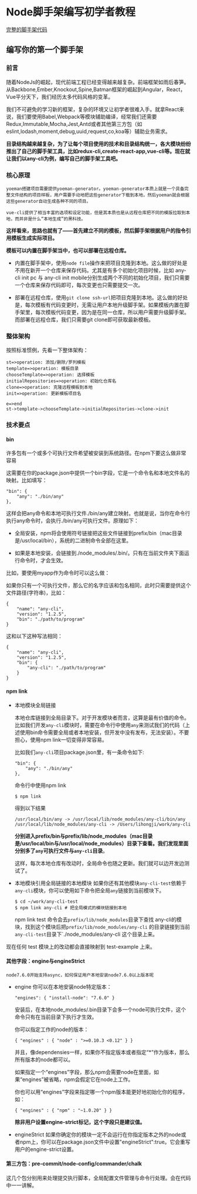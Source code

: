
# Node脚手架编写初学者教程

[完整的脚手架代码][1]

## 编写你的第一个脚手架

### 前言

随着NodeJs的崛起，现代前端工程已经变得越来越复杂。前端框架如雨后春笋。从Backbone,Ember,Knockout,Spine,Batman框架的崛起到Angular，React，Vue平分天下，我们经历太多代码风格的变革。

我们不可避免的学习新的框架，复杂的环境又让初学者很难入手。就拿React来说，我们要使用Babel,Webpack等模块辅助编译，经常我们还需要Redux,Immutable,Mocha,Jest,Antd或者其他第三方包（如eslint,lodash,moment,debug,uuid,request,co,koa等）辅助业务需求。

**目录结构越来越复杂，为了让每个项目使用的技术和目录结构统一，各大模块纷纷推出了自己的脚手架工具，比如redux-cli,create-react-app,vue-cli等。现在就让我们以any-cli为例，编写自己的脚手架工具吧。**

### 核心原理

    yoeman搭建项目需要提供yoeman-generator。yoeman-generator本质上就是一个具备完整文件结构的项目样板，用户需要手动地把这些generator下载到本地，然后yoeman就会根据这些generator自动生成各种不同的项目。

    vue-cli提供了相当丰富的选项和设定功能，但是其本质也是从远程仓库把不同的模版拉取到本地，而并非是什么“本地生成”的黑科技。

**这样看来，思路也就有了——首先建立不同的模板，然后脚手架根据用户的指令引用模板生成实际项目。**

**模板可以内置在脚手架当中，也可以部署在远程仓库。**

- 内置在脚手架中，使用`node file`操作来把项目克隆到本地。这么做的好处是不用在新开一个仓库来保存代码。尤其是有多个初始化项目时候，比如 any-cli init pc 与 any-cli init mobile分别生成两个不同的初始化项目，我们只需要一个仓库来保存代码即可，每次变更也只需要提交一次。

- 部署在远程仓库，使用`git clone ssh-url`把项目克隆到本地。这么做的好处是，每次模板有代码变更时，无需让用户本地升级脚手架。如果模板内置在脚手架里，每次模板代码变更，因为是在同一仓库，所以用户需要升级脚手架。而部署在远程仓库，我们只需要git clone即可获取最新模板。

### 整体架构
按照标准惯例，先看一下整体架构：

```flow
st=>operation: 添加/删除/罗列模板
template=>operation: 模板目录
chooseTemplate=>operation: 选择模板
initialRepositories=>operation: 初始化仓库名
clone=>operation: 克隆远程模板到本地
init=>operation: 更新模板项目名

e=>end
st->template->chooseTemplate->initialRepositories->clone->init
```

### 技术要点
#### bin
许多包有一个或多个可执行文件希望被安装到系统路径。在npm下要这么做非常容易

这需要在你的package.json中提供一个bin字段，它是一个命令名和本地文件名的映射。比如填写：
```
"bin": {
    "any": "./bin/any"
},
```
这样会把any命令和本地可执行文件./bin/any建立映射。也就是说，当你在命令行执行any命令时，会执行./bin/any可执行文件。原理如下：

- 全局安装，npm将会使用符号链接把这些文件链接到prefix/bin（mac目录是/usr/local/bin），系统的二进制命令全部在这里。

- 如果是本地安装，会链接到./node_modules/.bin/。只有在当前文件夹下面运行命令时，才会生效。

比如，要使用myapp作为命令时可以这么做：

如果你只有一个可执行文件，那么它的名字应该和包名相同，此时只需要提供这个文件路径(字符串)，比如：
```
{
    "name": "any-cli",
    "version": "1.2.5",
    "bin": "./path/to/program"
}
```
这和以下这种写法相同：

```
{
    "name": "any-cli",
    "version": "1.2.5",
    "bin": {
        "any-cli": "./path/to/program"
    }
}
```

#### npm link
+ 本地模块全局链接

    本地仓库链接到全局目录下。对于开发模块者而言，这算是最有价值的命令。比如我们开发`any-cli`模块时，需要在命令行中使用`any`来测试我们的代码（上述使用bin命令需要全局或者本地安装，但开发中没有发布，无法安装）。不要担心，使用npm link一切变得非常容易。

    比如我们`any-cli`项目package.json里，有一条命令如下:
    ```
    "bin": {
        "any": "./bin/any"
    },
    ```
    命令行中使用npm link
    ```
    $ npm link
    ```
    得到以下结果
    ```
    /usr/local/bin/any -> /usr/local/lib/node_modules/any-cli/bin/any
    /usr/local/lib/node_modules/any-cli -> /Users/lihongji/work/any-cli
    ```


    **分别进入prefix/bin与prefix/lib/node_modules（mac目录是/usr/local/bin与/usr/local/node_modules）目录下查看。我们发现里面分别多了`any`可执行文件与`any-cli`目录**。

    这样，每次本地仓库有改动时，全局命令也随之更新。我们就可以边开发边测试了。

+ 本地模块引用全局链接的本地模块
    如果你还有其他模块`any-cli-test`依赖于`any-cli`模块，你可以使用如下命令把全局`any`链接到当前模块下。
    ```
    $ cd ~/work/any-cli-test
    $ npm link any-cli # 把全局模式的模块链接到本地
    ```
    npm link test 命令会去`prefix/lib/node_modules`目录下查找 any-cli的模块，找到这个模块后把`prefix/lib/node_modules/any-cli` 的目录链接到当前`any-cli-test`目录下`./node_modules/any-cli 这个目录上来。

现在任何 test 模块上的改动都会直接映射到 test-example 上来。

#### 其他字段：engine与engineStrict
    node7.6.0开始支持async，如何保证用户本地安装node7.6.0以上版本呢

+ engine
    你可以在本地安装node特定版本：
    ```
    "engines": { "install-node": "7.6.0" }
    ```
    安装后，在本地node_modules/.bin目录下会多一个node可执行文件，这个命令只有在当前目录下执行才生效。

    你可以指定工作的node的版本：
    ```
    { "engines" : { "node" : ">=0.10.3 <0.12" } }
    ```
    并且，像dependensies一样，如果你不指定版本或者指定“*”作为版本，那么所有版本的node都可以。

    如果指定一个“engines”字段，那么npm会需要node在里面，如果“engines”被省略，npm会假定它在node上工作。

    你也可以用“engines”字段来指定哪一个npm版本能更好地初始化你的程序，如：
    ```
    { "engines" : { "npm" : "~1.0.20" } }
    ```
    **除非用户设置engine-strict标记，这个字段只是建议值。**

+ engineStrict
    如果你确定你的模块一定不会运行在你指定版本之外的node或者npm上，你可以在package.json文件中设置"engineStrict":true。它会重写用户的engine-strict设置。

#### 第三方包：pre-commit/node-config/commander/chalk

这几个包分别用来处理提交执行脚本，全局配置文件管理与命令行处理。会在代码中一一讲解。


  [1]: https://github.com/antgod/any-cli.git